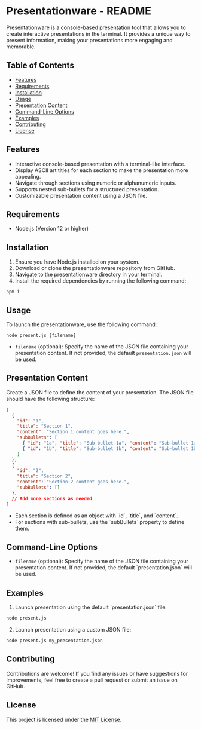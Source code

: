 # Presentationware - README

Presentationware is a console-based presentation tool that allows you to create interactive presentations in the terminal. It provides a unique way to present information, making your presentations more engaging and memorable.

## Table of Contents

- [Features](#features)
- [Requirements](#requirements)
- [Installation](#installation)
- [Usage](#usage)
- [Presentation Content](#presentation-content)
- [Command-Line Options](#command-line-options)
- [Examples](#examples)
- [Contributing](#contributing)
- [License](#license)

## Features

- Interactive console-based presentation with a terminal-like interface.
- Display ASCII art titles for each section to make the presentation more appealing.
- Navigate through sections using numeric or alphanumeric inputs.
- Supports nested sub-bullets for a structured presentation.
- Customizable presentation content using a JSON file.

## Requirements

- Node.js (Version 12 or higher)

## Installation

1. Ensure you have Node.js installed on your system.
2. Download or clone the presentationware repository from GitHub.
3. Navigate to the presentationware directory in your terminal.
4. Install the required dependencies by running the following command:

```npm i```

## Usage

To launch the presentationware, use the following command:

```node present.js [filename]```

- `filename` (optional): Specify the name of the JSON file containing your presentation content. If not provided, the default `presentation.json` will be used.

## Presentation Content

Create a JSON file to define the content of your presentation. The JSON file should have the following structure:

```json
[
  {
    "id": "1",
    "title": "Section 1",
    "content": "Section 1 content goes here.",
    "subBullets": [
      { "id": "1a", "title": "Sub-bullet 1a", "content": "Sub-bullet 1a content." },
      { "id": "1b", "title": "Sub-bullet 1b", "content": "Sub-bullet 1b content." }
    ]
  },
  {
    "id": "2",
    "title": "Section 2",
    "content": "Section 2 content goes here.",
    "subBullets": []
  },
  // Add more sections as needed
]
```

- Each section is defined as an object with \`id\`, \`title\`, and \`content\`.
- For sections with sub-bullets, use the \`subBullets\` property to define them.

## Command-Line Options

- `filename` (optional): Specify the name of the JSON file containing your presentation content. If not provided, the default \`presentation.json\` will be used.

## Examples

1. Launch presentation using the default \`presentation.json\` file:

```bash
node present.js
```

2. Launch presentation using a custom JSON file:

```bash
node present.js my_presentation.json
```

## Contributing

Contributions are welcome! If you find any issues or have suggestions for improvements, feel free to create a pull request or submit an issue on GitHub.

## License

This project is licensed under the [MIT License](LICENSE).
